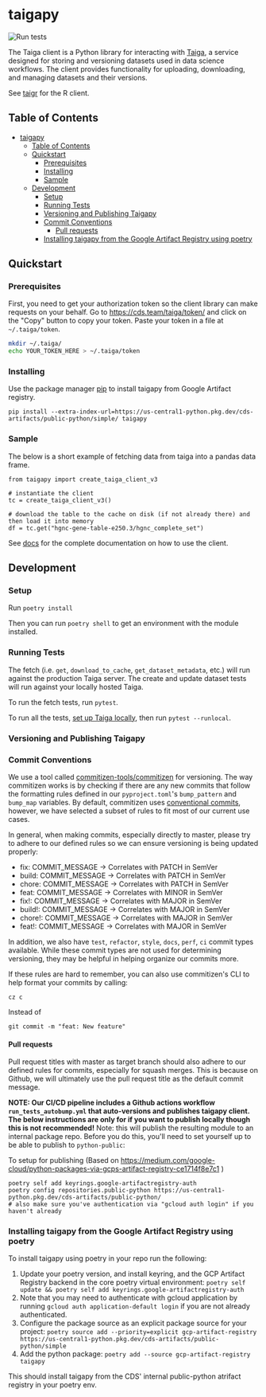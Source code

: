 # taigapy
![Run tests](https://github.com/broadinstitute/taigapy/workflows/Run%20tests/badge.svg)

The Taiga client is a Python library for interacting with [Taiga](https://github.com/broadinstitute/taiga), a service designed for storing and versioning datasets used in data science workflows. The client provides functionality for uploading, downloading, and managing datasets and their versions.

See [taigr](https://github.com/broadinstitute/taigr) for the R client.

## Table of Contents
- [taigapy](#taigapy)
  - [Table of Contents](#table-of-contents)
  - [Quickstart](#quickstart)
    - [Prerequisites](#prerequisites)
    - [Installing](#installing)
    - [Sample](#sample)
  - [Development](#development)
    - [Setup](#setup)
    - [Running Tests](#running-tests)
    - [Versioning and Publishing Taigapy](#versioning-and-publishing-taigapy)
    - [Commit Conventions](#commit-conventions)
      - [Pull requests](#pull-requests)
    - [Installing taigapy from the Google Artifact Registry using poetry](#installing-taigapy-from-the-google-artifact-registry-using-poetry)


## Quickstart

### Prerequisites
First, you need to get your authorization token so the client library can make requests on your behalf. Go to https://cds.team/taiga/token/ and click on the "Copy" button to copy your token. Paste your token in a file at `~/.taiga/token`.

```bash
mkdir ~/.taiga/
echo YOUR_TOKEN_HERE > ~/.taiga/token
```

### Installing
Use the package manager [pip](https://pip.pypa.io/en/stable/) to install taigapy from Google Artifact registry. 

```
pip install --extra-index-url=https://us-central1-python.pkg.dev/cds-artifacts/public-python/simple/ taigapy
```

### Sample
The below is a short example of fetching data from taiga into a pandas data frame.

```
from taigapy import create_taiga_client_v3

# instantiate the client
tc = create_taiga_client_v3()

# download the table to the cache on disk (if not already there) and then load it into memory
df = tc.get("hgnc-gene-table-e250.3/hgnc_complete_set")
```

See [docs](docs/) for the complete documentation on how to use the client.

## Development
### Setup

Run `poetry install`

Then you can run `poetry shell` to get an environment with the module
installed.

### Running Tests
The fetch (i.e. `get`, `download_to_cache`, `get_dataset_metadata`, etc.) will run against the production Taiga server. The create and update dataset tests will run against your locally hosted Taiga.

To run the fetch tests, run `pytest`.

To run all the tests, [set up Taiga locally](https://github.com/broadinstitute/taiga#installing), then run `pytest --runlocal`.

### Versioning and Publishing Taigapy
### Commit Conventions
We use a tool called [commitizen-tools/commitizen](https://github.com/commitizen-tools/commitizen) for versioning. The way commitizen works is by checking if there are any new commits that follow the formatting rules defined in our `pyproject.toml`'s `bump_pattern` and `bump_map` variables. By default, commitizen uses [conventional commits](https://www.conventionalcommits.org/), however, we have selected a subset of rules to fit most of our current use cases.

In general, when making commits, especially directly to master, please try to adhere to our defined rules so we can ensure versioning is being updated properly:

- fix: COMMIT_MESSAGE -> Correlates with PATCH in SemVer
- build: COMMIT_MESSAGE -> Correlates with PATCH in SemVer
- chore: COMMIT_MESSAGE -> Correlates with PATCH in SemVer
- feat: COMMIT_MESSAGE -> Correlates with MINOR in SemVer
- fix!: COMMIT_MESSAGE -> Correlates with MAJOR in SemVer
- build!: COMMIT_MESSAGE -> Correlates with MAJOR in SemVer
- chore!: COMMIT_MESSAGE -> Correlates with MAJOR in SemVer
- feat!: COMMIT_MESSAGE -> Correlates with MAJOR in SemVer

In addition, we also have `test`, `refactor`, `style`, `docs`, `perf`, `ci` commit types available. While these commit types are not used for determining versioning, they may be helpful in helping organize our commits more.

If these rules are hard to remember, you can also use commitizen's CLI to help format your commits by calling:

    cz c

Instead of

    git commit -m "feat: New feature"

#### Pull requests

Pull request titles with master as target branch should also adhere to our defined rules for commits, especially for squash merges. This is because on Github, we will ultimately use the pull request title as the default commit message.

**NOTE: Our CI/CD pipeline includes a Github actions workflow `run_tests_autobump.yml` that auto-versions and publishes taigapy client. The below instructions are only for if you want to publish locally though this is not recommended!**
Note: this will publish the resulting module to an internal package repo. Before you do this,
you'll need to set yourself up to be able to publish to `python-public`:

To setup for publishing (Based on https://medium.com/google-cloud/python-packages-via-gcps-artifact-registry-ce1714f8e7c1 )

```
poetry self add keyrings.google-artifactregistry-auth
poetry config repositories.public-python https://us-central1-python.pkg.dev/cds-artifacts/public-python/
# also make sure you've authentication via "gcloud auth login" if you haven't already
```


### Installing taigapy from the Google Artifact Registry using poetry

To install taigapy using poetry in your repo run the following:
1. Update your poetry version, and install keyring, and the GCP Artifact Registry backend in the core poetry virtual environment: `poetry self update && poetry self add keyrings.google-artifactregistry-auth`
2. Note that you may need to authenticate with gcloud application by running `gcloud auth application-default login` if you are not already authenticated. 
3. Configure the package source as an explicit package source for your project: `poetry source add --priority=explicit gcp-artifact-registry https://us-central1-python.pkg.dev/cds-artifacts/public-python/simple`
4. Add the python package: `poetry add --source gcp-artifact-registry taigapy`

This should install taigapy from the CDS' internal public-python atrifact registry in your poetry env.


